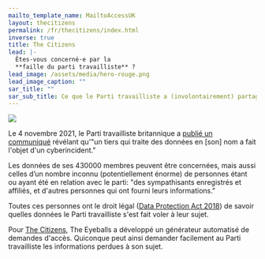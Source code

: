 ```yaml
---
mailto_template_name: MailtoAccessUK
layout: thecitizens
permalink: /fr/thecitizens/index.html
inverse: true
title: The Citizens
lead: |-
  Êtes-vous concerné·e par la
  **faille du parti travailliste** ?
lead_image: /assets/media/hero-rouge.png
lead_image_caption: ""
sar_title: ""
sar_sub_title: Ce que le Parti travailliste a (involontairement) partagé vous concernant
---
```

![](/assets/media/citizens_eyeballs_small.jpg)

Le 4 novembre 2021, le Parti travailliste britannique a [publié un communiqué](https://labour.org.uk/about-your-data/) révélant qu'"un tiers qui traite des données en \[son] nom a fait l'objet d'un cyberincident."

Les données de ses 430000 membres peuvent être concernées, mais aussi celles d’un nombre inconnu (potentiellement énorme) de personnes étant ou ayant été en relation avec le parti: "des sympathisants enregistrés et affiliés, et d'autres personnes qui ont fourni leurs informations."

Toutes ces personnes ont le droit légal ([Data Protection Act 2018](https://www.legislation.gov.uk/ukpga/2018/12/contents/enacted)) de savoir quelles données le Parti travailliste s'est fait voler à leur sujet.

Pour [The Citizens](https://the-citizens.com), The Eyeballs a développé un générateur automatisé de demandes d'accès. Quiconque peut ainsi demander facilement au Parti travailliste les informations perdues à son sujet.